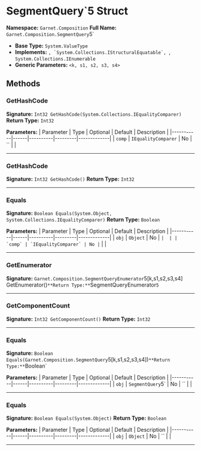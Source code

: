 # SegmentQuery`5 Struct

**Namespace:** `Garnet.Composition`
**Full Name:** `Garnet.Composition.SegmentQuery`5`
- **Base Type:** `System.ValueType`
- **Implements:** ``, `System.Collections.IStructuralEquatable`, ``, `System.Collections.IEnumerable`
- **Generic Parameters:** `<k, s1, s2, s3, s4>`

## Methods

### GetHashCode

**Signature:** `Int32 GetHashCode(System.Collections.IEqualityComparer)`
**Return Type:** `Int32`

**Parameters:**
| Parameter | Type | Optional | Default | Description |
|-----------|------|----------|---------|-------------|
| `comp` | `IEqualityComparer` | No | `` |  |

---

### GetHashCode

**Signature:** `Int32 GetHashCode()`
**Return Type:** `Int32`

---

### Equals

**Signature:** `Boolean Equals(System.Object, System.Collections.IEqualityComparer)`
**Return Type:** `Boolean`

**Parameters:**
| Parameter | Type | Optional | Default | Description |
|-----------|------|----------|---------|-------------|
| `obj` | `Object` | No | `` |  |
| `comp` | `IEqualityComparer` | No | `` |  |

---

### GetEnumerator

**Signature:** `Garnet.Composition.SegmentQueryEnumerator`5[k,s1,s2,s3,s4] GetEnumerator()`
**Return Type:** `SegmentQueryEnumerator`5`

---

### GetComponentCount

**Signature:** `Int32 GetComponentCount()`
**Return Type:** `Int32`

---

### Equals

**Signature:** `Boolean Equals(Garnet.Composition.SegmentQuery`5[k,s1,s2,s3,s4])`
**Return Type:** `Boolean`

**Parameters:**
| Parameter | Type | Optional | Default | Description |
|-----------|------|----------|---------|-------------|
| `obj` | `SegmentQuery`5` | No | `` |  |

---

### Equals

**Signature:** `Boolean Equals(System.Object)`
**Return Type:** `Boolean`

**Parameters:**
| Parameter | Type | Optional | Default | Description |
|-----------|------|----------|---------|-------------|
| `obj` | `Object` | No | `` |  |

---